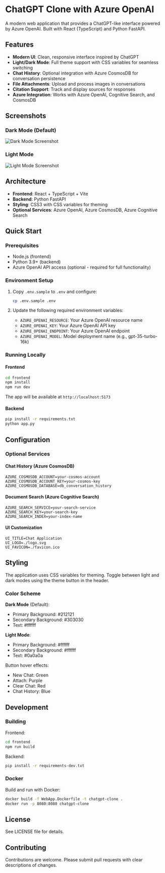 # ChatGPT Clone with Azure OpenAI

A modern web application that provides a ChatGPT-like interface powered by Azure OpenAI. Built with React (TypeScript) and Python FastAPI.

## Features

- **Modern UI**: Clean, responsive interface inspired by ChatGPT
- **Light/Dark Mode**: Full theme support with CSS variables for seamless switching
- **Chat History**: Optional integration with Azure CosmosDB for conversation persistence
- **File Attachments**: Upload and process images in conversations
- **Citation Support**: Track and display sources for responses
- **Azure Integration**: Works with Azure OpenAI, Cognitive Search, and CosmosDB

## Screenshots

### Dark Mode (Default)
![Dark Mode Screenshot](./2025-10-31_15-41.png)

### Light Mode
![Light Mode Screenshot](./2025-10-31_15-41_1.png)

## Architecture

- **Frontend**: React + TypeScript + Vite
- **Backend**: Python FastAPI
- **Styling**: CSS3 with CSS variables for theming
- **Optional Services**: Azure OpenAI, Azure CosmosDB, Azure Cognitive Search

## Quick Start

### Prerequisites
- Node.js (frontend)
- Python 3.9+ (backend)
- Azure OpenAI API access (optional - required for full functionality)

### Environment Setup

1. Copy `.env.sample` to `.env` and configure:
   ```bash
   cp .env.sample .env
   ```

2. Update the following required environment variables:
   - `AZURE_OPENAI_RESOURCE`: Your Azure OpenAI resource name
   - `AZURE_OPENAI_KEY`: Your Azure OpenAI API key
   - `AZURE_OPENAI_ENDPOINT`: Your Azure OpenAI endpoint
   - `AZURE_OPENAI_MODEL`: Model deployment name (e.g., gpt-35-turbo-16k)

### Running Locally

#### Frontend
```bash
cd frontend
npm install
npm run dev
```

The app will be available at `http://localhost:5173`

#### Backend
```bash
pip install -r requirements.txt
python app.py
```

## Configuration

### Optional Services

#### Chat History (Azure CosmosDB)
```env
AZURE_COSMOSDB_ACCOUNT=your-cosmos-account
AZURE_COSMOSDB_ACCOUNT_KEY=your-cosmos-key
AZURE_COSMOSDB_DATABASE=db_conversation_history
```

#### Document Search (Azure Cognitive Search)
```env
AZURE_SEARCH_SERVICE=your-search-service
AZURE_SEARCH_KEY=your-search-key
AZURE_SEARCH_INDEX=your-index-name
```

#### UI Customization
```env
UI_TITLE=Chat Application
UI_LOGO=./logo.svg
UI_FAVICON=./favicon.ico
```

## Styling

The application uses CSS variables for theming. Toggle between light and dark modes using the theme button in the header.

### Color Scheme

**Dark Mode** (Default):
- Primary Background: #212121
- Secondary Background: #303030
- Text: #ffffff

**Light Mode**:
- Primary Background: #ffffff
- Secondary Background: #ffffff
- Text: #0a0a0a

Button hover effects:
- New Chat: Green
- Attach: Purple
- Clear Chat: Red
- Chat History: Blue

## Development

### Building

Frontend:
```bash
cd frontend
npm run build
```

Backend:
```bash
pip install -r requirements-dev.txt
```

### Docker

Build and run with Docker:
```bash
docker build -f WebApp.Dockerfile -t chatgpt-clone .
docker run -p 8080:8080 chatgpt-clone
```

## License

See LICENSE file for details.

## Contributing

Contributions are welcome. Please submit pull requests with clear descriptions of changes.
